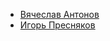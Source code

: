 * [Вячеслав Антонов](/books/det_history/Вячеслав%20Антонов)
* [Игорь Пресняков](/books/det_history/Игорь%20Пресняков)